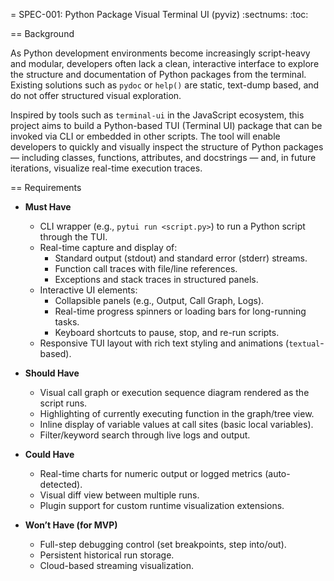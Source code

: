 = SPEC-001: Python Package Visual Terminal UI (pyviz)
:sectnums:
:toc:


== Background

As Python development environments become increasingly script-heavy and modular, developers often lack a clean, interactive interface to explore the structure and documentation of Python packages from the terminal. 
Existing solutions such as `pydoc` or `help()` are static, text-dump based, and do not offer structured visual exploration.

Inspired by tools such as `terminal-ui` in the JavaScript ecosystem, this project aims to build a Python-based TUI (Terminal UI) package that can be invoked via CLI or embedded in other scripts. 
The tool will enable developers to quickly and visually inspect the structure of Python packages — including classes, functions, attributes, and docstrings — and, in future iterations, visualize real-time execution traces.

== Requirements

- **Must Have**
  - CLI wrapper (e.g., `pytui run <script.py>`) to run a Python script through the TUI.
  - Real-time capture and display of:
    - Standard output (stdout) and standard error (stderr) streams.
    - Function call traces with file/line references.
    - Exceptions and stack traces in structured panels.
  - Interactive UI elements:
    - Collapsible panels (e.g., Output, Call Graph, Logs).
    - Real-time progress spinners or loading bars for long-running tasks.
    - Keyboard shortcuts to pause, stop, and re-run scripts.
  - Responsive TUI layout with rich text styling and animations (`textual`-based).

- **Should Have**
  - Visual call graph or execution sequence diagram rendered as the script runs.
  - Highlighting of currently executing function in the graph/tree view.
  - Inline display of variable values at call sites (basic local variables).
  - Filter/keyword search through live logs and output.

- **Could Have**
  - Real-time charts for numeric output or logged metrics (auto-detected).
  - Visual diff view between multiple runs.
  - Plugin support for custom runtime visualization extensions.

- **Won’t Have (for MVP)**
  - Full-step debugging control (set breakpoints, step into/out).
  - Persistent historical run storage.
  - Cloud-based streaming visualization.



